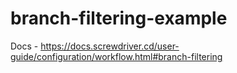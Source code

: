 # branch-filtering-example

Docs - https://docs.screwdriver.cd/user-guide/configuration/workflow.html#branch-filtering
